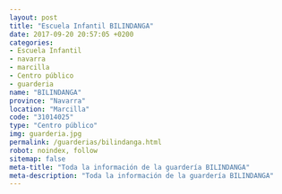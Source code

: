 ```yaml
---
layout: post
title: "Escuela Infantil BILINDANGA"
date: 2017-09-20 20:57:05 +0200
categories:
- Escuela Infantil
- navarra
- marcilla
- Centro público
- guarderia
name: "BILINDANGA"
province: "Navarra"
location: "Marcilla"
code: "31014025"
type: "Centro público"
img: guarderia.jpg
permalink: /guarderias/bilindanga.html
robot: noindex, follow
sitemap: false
meta-title: "Toda la información de la guardería BILINDANGA"
meta-description: "Toda la información de la guardería BILINDANGA"
---
```

